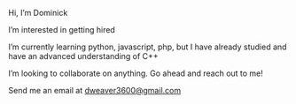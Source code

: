 Hi, I’m Dominick

I’m interested in getting hired

I’m currently learning python, javascript, php, but I have already studied and have an advanced understanding of C++

I’m looking to collaborate on anything. Go ahead and reach out to me!

Send me an email at dweaver3600@gmail.com

<!---
dweaver3600/dweaver3600 is a ✨ special ✨ repository because its `README.md` (this file) appears on your GitHub profile.
You can click the Preview link to take a look at your changes.
--->
